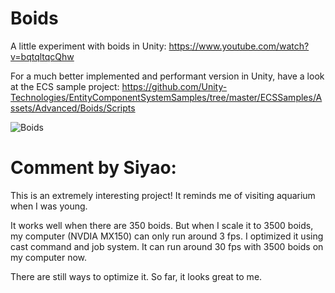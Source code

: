 # Boids

A little experiment with boids in Unity:
https://www.youtube.com/watch?v=bqtqltqcQhw

For a much better implemented and performant version in Unity, have a look at the ECS sample project:
https://github.com/Unity-Technologies/EntityComponentSystemSamples/tree/master/ECSSamples/Assets/Advanced/Boids/Scripts

![Boids](https://i.imgur.com/Q1E488u.png)

# Comment by Siyao:

This is an extremely interesting project! It reminds me of visiting aquarium when I was young. 

It works well when there are 350 boids. But when I scale it to 3500 boids, my computer (NVDIA MX150) can only run around 3 fps. I optimized it using cast command and job system. It can run around 30 fps with 3500 boids on my computer now. 

There are still ways to optimize it. So far, it looks great to me.
